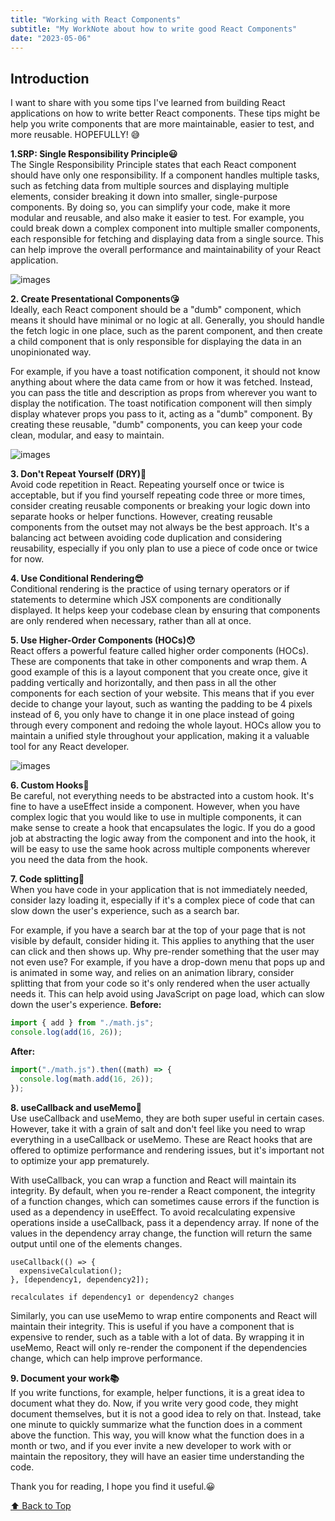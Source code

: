 ```yaml
---
title: "Working with React Components"
subtitle: "My WorkNote about how to write good React Components"
date: "2023-05-06"
---
```


## Introduction

I want to share with you some tips I've learned from building React applications on how to write better React components. These tips might be help you write components that are more maintainable, easier to test, and more reusable. HOPEFULLY! 😅

**1.SRP: Single Responsibility Principle😃**<br>
The Single Responsibility Principle states that each React component should have only one responsibility. If a component handles multiple tasks, such as fetching data from multiple sources and displaying multiple elements, consider breaking it down into smaller, single-purpose components. By doing so, you can simplify your code, make it more modular and reusable, and also make it easier to test. For example, you could break down a complex component into multiple smaller components, each responsible for fetching and displaying data from a single source. This can help improve the overall performance and maintainability of your React application.

![images](/images/5-1.jpg)

**2. Create Presentational Components😘**<br>
Ideally, each React component should be a "dumb" component, which means it should have minimal or no logic at all. Generally, you should handle the fetch logic in one place, such as the parent component, and then create a child component that is only responsible for displaying the data in an unopinionated way.

For example, if you have a toast notification component, it should not know anything about where the data came from or how it was fetched. Instead, you can pass the title and description as props from wherever you want to display the notification. The toast notification component will then simply display whatever props you pass to it, acting as a "dumb" component. By creating these reusable, "dumb" components, you can keep your code clean, modular, and easy to maintain.

![images](/images/5-2.jpg)

**3. Don't Repeat Yourself (DRY)🥶**<br>
Avoid code repetition in React. Repeating yourself once or twice is acceptable, but if you find yourself repeating code three or more times, consider creating reusable components or breaking your logic down into separate hooks or helper functions. However, creating reusable components from the outset may not always be the best approach. It's a balancing act between avoiding code duplication and considering reusability, especially if you only plan to use a piece of code once or twice for now.

**4. Use Conditional Rendering😎**<br>
Conditional rendering is the practice of using ternary operators or if statements to determine which JSX components are conditionally displayed. It helps keep your codebase clean by ensuring that components are only rendered when necessary, rather than all at once.

**5. Use Higher-Order Components (HOCs)😯**<br>
React offers a powerful feature called higher order components (HOCs). These are components that take in other components and wrap them. A good example of this is a layout component that you create once, give it padding vertically and horizontally, and then pass in all the other components for each section of your website. This means that if you ever decide to change your layout, such as wanting the padding to be 4 pixels instead of 6, you only have to change it in one place instead of going through every component and redoing the whole layout. HOCs allow you to maintain a unified style throughout your application, making it a valuable tool for any React developer.

![images](/images/5-3.jpg)

**6. Custom Hooks👛**<br>
Be careful, not everything needs to be abstracted into a custom hook. It's fine to have a useEffect inside a component. However, when you have complex logic that you would like to use in multiple components, it can make sense to create a hook that encapsulates the logic. If you do a good job at abstracting the logic away from the component and into the hook, it will be easy to use the same hook across multiple components wherever you need the data from the hook.

**7. Code splitting🎊**<br>
When you have code in your application that is not immediately needed, consider lazy loading it, especially if it's a complex piece of code that can slow down the user's experience, such as a search bar.

For example, if you have a search bar at the top of your page that is not visible by default, consider hiding it. This applies to anything that the user can click and then shows up. Why pre-render something that the user may not even use? For example, if you have a drop-down menu that pops up and is animated in some way, and relies on an animation library, consider splitting that from your code so it's only rendered when the user actually needs it. This can help avoid using JavaScript on page load, which can slow down the user's experience.
**Before:**

```js
import { add } from "./math.js";
console.log(add(16, 26));
```

**After:**

```js
import("./math.js").then((math) => {
  console.log(math.add(16, 26));
});
```

**8. useCallback and useMemo💎**<br>
Use useCallback and useMemo, they are both super useful in certain cases. However, take it with a grain of salt and don't feel like you need to wrap everything in a useCallback or useMemo. These are React hooks that are offered to optimize performance and rendering issues, but it's important not to optimize your app prematurely.

With useCallback, you can wrap a function and React will maintain its integrity. By default, when you re-render a React component, the integrity of a function changes, which can sometimes cause errors if the function is used as a dependency in useEffect. To avoid recalculating expensive operations inside a useCallback, pass it a dependency array. If none of the values in the dependency array change, the function will return the same output until one of the elements changes.

```
useCallback(() => {
  expensiveCalculation();
}, [dependency1, dependency2]);

recalculates if dependency1 or dependency2 changes
```

Similarly, you can use useMemo to wrap entire components and React will maintain their integrity. This is useful if you have a component that is expensive to render, such as a table with a lot of data. By wrapping it in useMemo, React will only re-render the component if the dependencies change, which can help improve performance.

**9. Document your work📚**<br>
If you write functions, for example, helper functions, it is a great idea to document what they do. Now, if you write very good code, they might document themselves, but it is not a good idea to rely on that. Instead, take one minute to quickly summarize what the function does in a comment above the function. This way, you will know what the function does in a month or two, and if you ever invite a new developer to work with or maintain the repository, they will have an easier time understanding the code.

Thank you for reading, I hope you find it useful.😀

[⬆️ Back to Top](#introduction)

